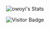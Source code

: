 <!--### Hi there 👋-->

![owoyi's Stats](https://github-readme-stats.vercel.app/api?username=owoyi)

![Visitor Badge](https://visitor-badge.laobi.icu/badge?page_id=owoyi.owoyi)

<!--
**owoyi/owoyi** is a ✨ _special_ ✨ repository because its `README.md` (this file) appears on your GitHub profile.

Here are some ideas to get you started:

- 🔭 I’m currently working on ...
- 🌱 I’m currently learning ...
- 👯 I’m looking to collaborate on ...
- 🤔 I’m looking for help with ...
- 💬 Ask me about ...
- 📫 How to reach me: ...
- 😄 Pronouns: ...
- ⚡ Fun fact: ...
-->
